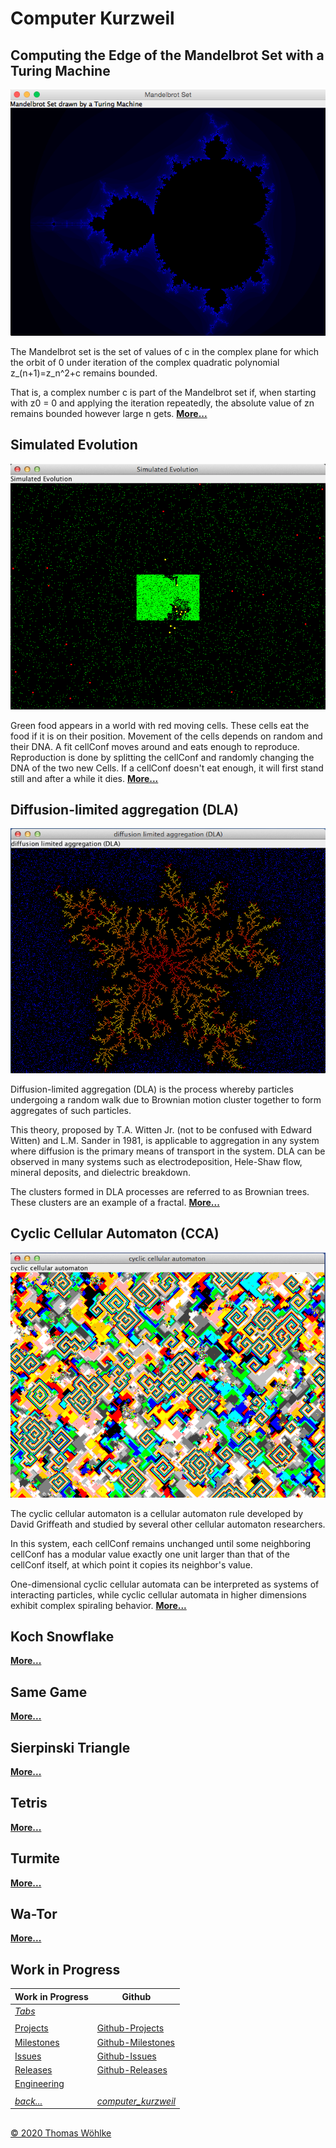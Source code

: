# Computer Kurzweil

## Computing the Edge of the Mandelbrot Set with a Turing Machine
![Computing the Area outside the Mandelbrot Set](docs/tabs/mandelbrot/img/screen03.png)

The Mandelbrot set is the set of values of c in the complex plane for which the orbit of 0 
under iteration of the complex quadratic polynomial z_(n+1)=z_n^2+c remains bounded.

That is, a complex number c is part of the Mandelbrot set if, when starting with z0 = 0 
and applying the iteration repeatedly, the absolute value of zn remains bounded 
however large n gets. **[More...](docs/tabs/mandelbrot/README.md)**

## Simulated Evolution
![Early Screen](docs/tabs/simulatedevolution/img/screen1.png)

Green food appears in a world with red moving cells. These cells eat the food if it is on their position.
Movement of the cells depends on random and their DNA. A fit cellConf moves around and eats enough to reproduce.
Reproduction is done by splitting the cellConf and randomly changing the DNA of the two new Cells.
If a cellConf doesn't eat enough, it will first stand still and after a while it dies. **[More...](docs/tabs/simulatedevolution/README.md)**

## Diffusion-limited aggregation (DLA) 
![The Dendrite after a while](docs/tabs/dla/img/screen2.png)

Diffusion-limited aggregation (DLA) is the process whereby particles undergoing a random walk due to Brownian motion cluster together to form aggregates of such particles.

This theory, proposed by T.A. Witten Jr. (not to be confused with Edward Witten) and L.M. Sander in 1981, is applicable to aggregation
in any system where diffusion is the primary means of transport in the system. DLA can be observed in many systems such as electrodeposition,
Hele-Shaw flow, mineral deposits, and dielectric breakdown.

The clusters formed in DLA processes are referred to as Brownian trees. These clusters are an example of a fractal. **[More...](docs/tabs/dla/README.md)**

## Cyclic Cellular Automaton (CCA)
![Later Screen](docs/tabs/cca/img/screen2.png)

The cyclic cellular automaton is a cellular automaton rule developed by David Griffeath and studied by several other cellular automaton researchers.

In this system, each cellConf remains unchanged until some neighboring cellConf has a modular value exactly one unit larger than that of the cellConf itself, at which point it copies its neighbor's value.

One-dimensional cyclic cellular automata can be interpreted as systems of interacting particles, while cyclic cellular automata in higher dimensions exhibit complex spiraling behavior. **[More...](docs/tabs/cca/README.md)**

## Koch Snowflake
**[More...](docs/tabs/kochsnowflake/README.md)**

## Same Game
**[More...](docs/tabs/samegame/README.md)**

## Sierpinski Triangle
**[More...](docs/tabs/sierpinskitriangle/README.md)**

## Tetris
**[More...](docs/tabs/tetris/README.md)**

## Turmite
**[More...](docs/tabs/turmite/README.md)**

## Wa-Tor
**[More...](docs/tabs/wator/README.md)**

## Work in Progress

| Work in Progress | Github                          |
|------------------|---------------------------------|
| *[Tabs](docs/tabs/TABS.md)* | |
|  |  |
| [Projects](docs/PROJECTS.md)       | [Github-Projects](https://github.com/Computer-Kurzweil/computer_kurzweil/projects) |
| [Milestones](docs/MILESTONES.md)   | [Github-Milestones](https://github.com/Computer-Kurzweil/computer_kurzweil/milestones) |
| [Issues](docs/ISSUES.md)           | [Github-Issues](https://github.com/Computer-Kurzweil/computer_kurzweil/issues) |
| [Releases](docs/RELEASES.md)       | [Github-Releases](https://github.com/Computer-Kurzweil/computer_kurzweil/releases) |
| [Engineering](docs/ENGINEERING.md) | |
|  |  |
| *[back...](README.md)* | *[computer_kurzweil](https://github.com/Computer-Kurzweil/computer_kurzweil)* |

##

[&copy; 2020 Thomas W&ouml;hlke](docs/LICENSE.code.md)

